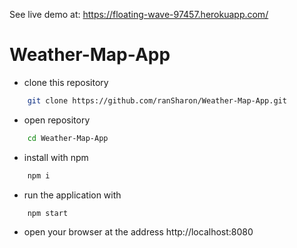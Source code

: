 See live demo at: https://floating-wave-97457.herokuapp.com/
# Weather-Map-App
* clone this repository
```bash
    git clone https://github.com/ranSharon/Weather-Map-App.git
```
* open repository
```bash
    cd Weather-Map-App
```
* install with npm 
```bash
    npm i
```
* run the application with 
```bash
    npm start
 ```   
* open your browser at the address http://localhost:8080
